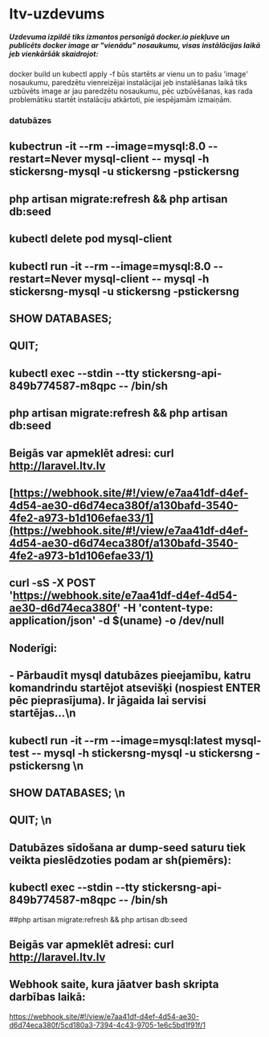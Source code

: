 # ltv-uzdevums
##### Uzdevuma izpildē tiks izmantos personīgā docker.io piekļuve un publicēts docker image ar "vienādu" nosaukumu, visas instālācijas laikā jeb vienkāršāk skaidrojot:
docker build un kubectl apply -f būs startēts ar vienu un to pašu 'image' nosaukumu, paredzētu vienreizējai instalācijai jeb instalēšanas laikā tiks uzbūvēts image ar jau paredzētu nosaukumu, pēc uzbūvēšanas, kas rada problemātiku startēt instalāciju atkārtoti, pie iespējamām izmaiņām.

### datubāzes
## kubectrun -it --rm --image=mysql:8.0 --restart=Never mysql-client -- mysql -h stickersng-mysql -u stickersng -pstickersng
## php artisan migrate:refresh && php artisan db:seed
## kubectl delete pod mysql-client
## kubectl run -it --rm --image=mysql:8.0 --restart=Never mysql-client -- mysql -h stickersng-mysql -u stickersng -pstickersng
## SHOW DATABASES;
## QUIT;
## kubectl exec --stdin --tty stickersng-api-849b774587-m8qpc -- /bin/sh
## php artisan migrate:refresh && php artisan db:seed
## Beigās var apmeklēt adresi: curl http://laravel.ltv.lv
## [https://webhook.site/#!/view/e7aa41df-d4ef-4d54-ae30-d6d74eca380f/a130bafd-3540-4fe2-a973-b1d106efae33/1](https://webhook.site/#!/view/e7aa41df-d4ef-4d54-ae30-d6d74eca380f/a130bafd-3540-4fe2-a973-b1d106efae33/1)
## curl -sS -X POST 'https://webhook.site/e7aa41df-d4ef-4d54-ae30-d6d74eca380f' -H 'content-type: application/json' -d $(uname) -o /dev/null
## Noderīgi:
## - Pārbaudīt mysql datubāzes pieejamību, katru komandrindu startējot atsevišķi (nospiest ENTER pēc pieprasījuma). Ir jāgaida lai servisi startējas...\n
## kubectl run -it --rm --image=mysql:latest mysql-test -- mysql -h stickersng-mysql -u stickersng -pstickersng \n
## SHOW DATABASES; \n
## QUIT; \n
## Datubāzes sīdošana ar dump-seed saturu tiek veikta pieslēdzoties podam ar sh(piemērs):
## kubectl exec --stdin --tty stickersng-api-849b774587-m8qpc -- /bin/sh
##php artisan migrate:refresh && php artisan db:seed
## Beigās var apmeklēt adresi: curl http://laravel.ltv.lv
## Webhook saite, kura jāatver bash skripta darbības laikā:
https://webhook.site/#!/view/e7aa41df-d4ef-4d54-ae30-d6d74eca380f/5cd180a3-7394-4c43-9705-1e6c5bd1f91f/1

